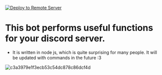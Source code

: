 [![Deploy to Remote Server](https://github.com/Goga-Rid/discordBot_JS/actions/workflows/deploy.yml/badge.svg)](https://github.com/Goga-Rid/discordBot_JS/actions/workflows/deploy.yml)
# This bot performs useful functions for your discord server.
* It is written in node js, which is quite surprising for many people. It will be updated with commands in the future :3

![c3a3979e1f3ecb53c54dc878c86dcf4d](https://github.com/Goga-Rid/discordBot_JS/assets/112984775/a1046e15-c518-4b1a-8944-e59f314f98fa)
